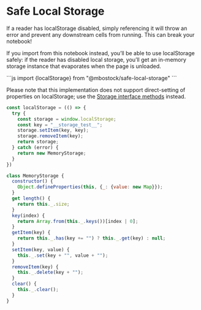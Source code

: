 # Safe Local Storage

If a reader has localStorage disabled, simply referencing it will throw an error and prevent any downstream cells from running. This can break your notebook!

If you import from this notebook instead, you’ll be able to use localStorage safely: if the reader has disabled local storage, you’ll get an in-memory storage instance that evaporates when the page is unloaded.

\`\`\`js
import {localStorage} from "@mbostock/safe-local-storage"
\`\`\`

Please note that this implementation does not support direct-setting of properties on localStorage; use the [Storage interface methods](https://html.spec.whatwg.org/multipage/webstorage.html#webstorage) instead.


```js echo
const localStorage = (() => {
  try {
    const storage = window.localStorage;
    const key = "__storage_test__";
    storage.setItem(key, key);
    storage.removeItem(key);
    return storage;
  } catch (error) {
    return new MemoryStorage;
  }
})
```

```js echo
class MemoryStorage {
  constructor() {
    Object.defineProperties(this, {_: {value: new Map}});
  }
  get length() {
    return this._.size;
  }
  key(index) {
    return Array.from(this._.keys())[index | 0];
  }
  getItem(key) {
    return this._.has(key += "") ? this._.get(key) : null;
  }
  setItem(key, value) {
    this._.set(key + "", value + "");
  }
  removeItem(key) {
    this._.delete(key + "");
  }
  clear() {
    this._.clear();
  }
}
```
